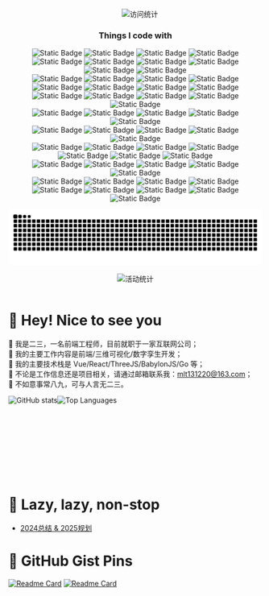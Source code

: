 <div align="center">
  <div>
    <a href="https://www.mhbdng.cn">
      <img src="https://readme-typing-svg.demolab.com?font=Fira+Code&pause=1000&width=435&lines=初见少年拉满弓;不惧岁月不惧风&center=true&size=27"  alt=""/>
    </a>
  </div>

  <div>
    <a href="https://www.mhbdng.cn"><img src="https://img.shields.io/badge/Website-博客-blue"  alt=""/></a>&emsp;
    <img src="https://komarev.com/ghpvc/?username=mlt131220&label=Views&color=339af0&style=flat" alt="访问统计" />
  </div>

  <h3>Things I code with</h3>
  <div>
    <img alt="Static Badge" src="https://img.shields.io/badge/Javascript-8DD6F9?logo=javascript">
    <img alt="Static Badge" src="https://img.shields.io/badge/Typescript-45B8D8?logo=typescript&logoColor=%23fff">
    <img alt="Static Badge" src="https://img.shields.io/badge/Golang-46A2F1?logo=go&logoColor=%23fff">
    <img alt="Static Badge" src="https://img.shields.io/badge/PHP-1A73E8?logo=php&logoColor=%23fff">
    <img alt="Static Badge" src="https://img.shields.io/badge/HTML5-%23E34F26?logo=html5&logoColor=%23fff">
    <img alt="Static Badge" src="https://img.shields.io/badge/CSS3-%231572B6?logo=css3&logoColor=%23fff">
    <img alt="Static Badge" src="https://img.shields.io/badge/WebGL-%23990000?logo=webgl&logoColor=%23fff">
    <img alt="Static Badge" src="https://img.shields.io/badge/WebGPU-%23336699?logoColor=%23fff">
    <img alt="Static Badge" src="https://img.shields.io/badge/WebAssembly-%23654FF0?logo=webassembly&logoColor=%23fff">
    <img alt="Static Badge" src="https://img.shields.io/badge/Markdown-%23000000?logo=markdown&logoColor=%23fff">
    <br />
    <img alt="Static Badge" src="https://img.shields.io/badge/Vue-565656?logo=vuedotjs">
    <img alt="Static Badge" src="https://img.shields.io/badge/React-45B8D8?logo=react&logoColor=%23fff">
    <img alt="Static Badge" src="https://img.shields.io/badge/Jquery-%230769AD?logo=jquery">
    <img alt="Static Badge" src="https://img.shields.io/badge/ThreeJS-430098?logo=threedotjs">
    <img alt="Static Badge" src="https://img.shields.io/badge/BabylonJS-000000">
    <img alt="Static Badge" src="https://img.shields.io/badge/Cesium-%236CADDF?logo=cesium&logoColor=%23fff">
    <img alt="Static Badge" src="https://img.shields.io/badge/ECharts-%23AA344D?logo=apacheecharts&logoColor=%23fff">
    <img alt="Static Badge" src="https://img.shields.io/badge/Axios-%235A29E4?logo=axios&logoColor=%23fff">
    <br/>
    <img alt="Static Badge" src="https://img.shields.io/badge/Sass-%23CC6699?logo=sass&logoColor=%23fff">
    <img alt="Static Badge" src="https://img.shields.io/badge/Less-%231D365D?logo=less&logoColor=%23fff">
    <img alt="Static Badge" src="https://img.shields.io/badge/Tailwind%20CSS-%2306B6D4?logo=tailwindcss&logoColor=%23fff">
    <img alt="Static Badge" src="https://img.shields.io/badge/UnoCSS-%23333333?logo=unocss&logoColor=%23fff">
    <img alt="Static Badge" src="https://img.shields.io/badge/Styled%20Components-%23DB7093?logo=styledcomponents&logoColor=%23fff">
    <br/>
    <img alt="Static Badge" src="https://img.shields.io/badge/Vite-%23646CFF?logo=vite&logoColor=%23fff">
    <img alt="Static Badge" src="https://img.shields.io/badge/Webpack-%238DD6F9?logo=webpack&logoColor=%23fff&color=%23ff">
    <img alt="Static Badge" src="https://img.shields.io/badge/NPM-%23CB3837?logo=npm&logoColor=%23fff">
    <img alt="Static Badge" src="https://img.shields.io/badge/Yarn-%23CB3837?logo=yarn&logoColor=%23fff">
    <img alt="Static Badge" src="https://img.shields.io/badge/PNPM-%23F69220?logo=pnpm&logoColor=%23fff">
    <br />
    <img alt="Static Badge" src="https://img.shields.io/badge/Beego-%230B996E?logoColor=%23fff">
    <img alt="Static Badge" src="https://img.shields.io/badge/Gin-%230B996E?logo=gin&logoColor=%23fff">
    <img alt="Static Badge" src="https://img.shields.io/badge/goquery-%23669DF6?logoColor=%23fff">
    <img alt="Static Badge" src="https://img.shields.io/badge/ThinkPHP-%23EE2624?logoColor=%23fff">
    <img alt="Static Badge" src="https://img.shields.io/badge/Laravel-%23FF2D20?logo=laravel&logoColor=%23fff">
    <br />
    <img alt="Static Badge" src="https://img.shields.io/badge/MySQL-4479A1?logo=mysql&logoColor=%23fff">
    <img alt="Static Badge" src="https://img.shields.io/badge/MongoDB-47A248?logo=mongodb&logoColor=%23fff">
    <img alt="Static Badge" src="https://img.shields.io/badge/PhpMyAdmin-%236C78AF?logo=phpmyadmin&logoColor=%23fff">
    <img alt="Static Badge" src="https://img.shields.io/badge/NGINX-269539?logo=nginx&logoColor=%23fff">
    <img alt="Static Badge" src="https://img.shields.io/badge/Apache-D22128?logo=apachedotorg&logoColor=%23fff">
    <img alt="Static Badge" src="https://img.shields.io/badge/Socket.io-010101?logo=socketdotio&logoColor=%23fff">
    <img alt="Static Badge" src="https://img.shields.io/badge/Docker-2496ED?logo=docker&logoColor=%23fff">
    <br />
    <img alt="Static Badge" src="https://img.shields.io/badge/Git-%23F05032?logo=git&logoColor=%23fff">
    <img alt="Static Badge" src="https://img.shields.io/badge/GitHub-181717?logo=github&logoColor=%23fff">
    <img alt="Static Badge" src="https://img.shields.io/badge/Gitee-%23C71D23?logo=gitee&logoColor=%23fff">
    <img alt="Static Badge" src="https://img.shields.io/badge/GitLab-FCA121?logo=gitlab&logoColor=%23fff">
    <img alt="Static Badge" src="https://img.shields.io/badge/SVN-%2386BC40?logoColor=%23fff">
    <br />
    <img alt="Static Badge" src="https://img.shields.io/badge/WebStorm-000000?logo=webstorm&logoColor=%23fff">
    <img alt="Static Badge" src="https://img.shields.io/badge/GoLand-%23000000?logo=goland&logoColor=%23fff">
    <img alt="Static Badge" src="https://img.shields.io/badge/PhpStorm-%23000000?logo=phpstorm">
    <img alt="Static Badge" src="https://img.shields.io/badge/VSCode-007ACC?logo=visualstudiocode&logoColor=%23fff">
    <img alt="Static Badge" src="https://img.shields.io/badge/Visual%20Studio-%235C2D91?logo=visualstudio">
    <img alt="Static Badge" src="https://img.shields.io/badge/Github%20Copilot-%23000000?logo=githubcopilot&logoColor=%23fff">
    <img alt="Static Badge" src="https://img.shields.io/badge/Postman-FF6C37?logo=postman&logoColor=%23fff">
    <img alt="Static Badge" src="https://img.shields.io/badge/Revit-%23186BFF?logo=autodeskrevit&logoColor=%23fff">
    <img alt="Static Badge" src="https://img.shields.io/badge/AutoCAD-%23186BFF?logo=autocad&logoColor=%23fff">
  </div>

[//]: # (  Snake Code Contribution Map 贪吃蛇代码贡献图 )
  <picture>
    <source media="(prefers-color-scheme: dark)" srcset="https://raw.githubusercontent.com/mlt131220/mlt131220/output/github-contribution-grid-snake-dark.svg" />
    <source media="(prefers-color-scheme: light)" srcset="https://raw.githubusercontent.com/mlt131220/mlt131220/output/github-contribution-grid-snake.svg" />
    <img alt="github-snake" src="https://raw.githubusercontent.com/mlt131220/mlt131220/output/github-contribution-grid-snake-dark.svg" />
  </picture>

  <img src="https://github-readme-activity-graph.vercel.app/graph?username=mlt131220&theme=vue" alt="活动统计"/> 

  <div>&nbsp;</div>
</div>

# 🙋 Hey! Nice to see you
 🌱 我是二三，一名前端工程师，目前就职于一家互联网公司；<br/>
 🌱 我的主要工作内容是前端/三维可视化/数字孪生开发；<br/>
 🌱 我的主要技术栈是 Vue/React/ThreeJS/BabylonJS/Go 等；<br/>
 🌱 不论是工作信息还是项目相关，请通过邮箱联系我：mlt131220@163.com；<br/>
 🌱 不如意事常八九，可与人言无二三。

<div style="display:flex;">
  <img height="160px" alt="GitHub stats" src="https://github-readme-stats.vercel.app/api?username=mlt131220&hide=contribs&show_icons=true&theme=ambient_gradient" />
  <img height="160px" alt="Top Languages" src="https://github-readme-stats.vercel.app/api/top-langs/?username=mlt131220&layout=compact&theme=ambient_gradient" />
</div>

# :light_rail: Lazy, lazy, non-stop
* [2024总结 & 2025规划](./2025/NewStart.md)

# :heartbeat: GitHub Gist Pins
[![Readme Card](https://github-readme-stats.vercel.app/api/pin/?username=mlt131220&repo=ES-3DEditor&theme=shadow_red)](https://github.com/mlt131220/ES-3DEditor)
[![Readme Card](https://github-readme-stats.vercel.app/api/pin/?username=mlt131220&repo=ES3DEditorGoBack&theme=shadow_red)](https://github.com/mlt131220/ES3DEditorGoBack)
